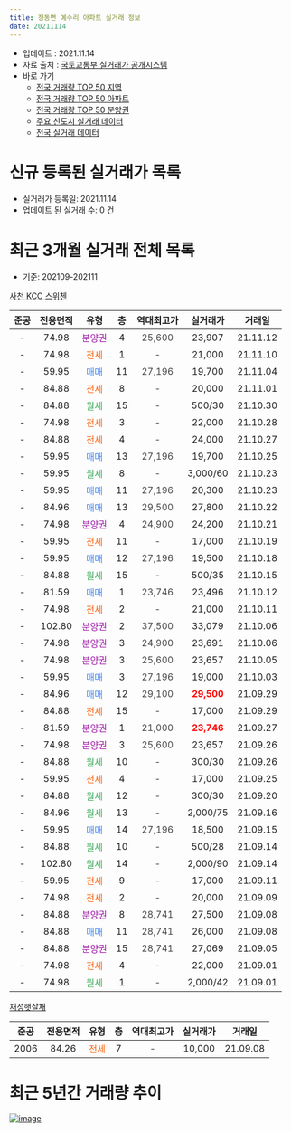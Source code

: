 ```yaml
---
title: 정동면 예수리 아파트 실거래 정보
date: 20211114
---
```


* 업데이트 : 2021.11.14
* 자료 출처 : [국토교통부 실거래가 공개시스템](http://rt.molit.go.kr)
* 바로 가기
    * [전국 거래량 TOP 50 지역](https://apt-info.github.io/apt-trade-info/tr)
    * [전국 거래량 TOP 50 아파트](https://apt-info.github.io/apt-trade-info/ta)
    * [전국 거래량 TOP 50 분양권](https://apt-info.github.io/apt-trade-info/tb)
    * [주요 신도시 실거래 데이터](https://apt-info.github.io/apt-trade-info/newtown)
    * [전국 실거래 데이터](https://apt-info.github.io/apt-trade-info/all)



<script async src="https://pagead2.googlesyndication.com/pagead/js/adsbygoogle.js"></script>
<!-- 기본광고 -->
<ins class="adsbygoogle"
     style="display:block"
     data-ad-client="ca-pub-1142216861245946"
     data-ad-slot="4805727019"
     data-ad-format="auto"
     data-full-width-responsive="true"></ins>
<script>
     (adsbygoogle = window.adsbygoogle || []).push({});
</script>


# 신규 등록된 실거래가 목록

* 실거래가 등록일: 2021.11.14
* 업데이트 된 실거래 수: 0 건




<script async src="https://pagead2.googlesyndication.com/pagead/js/adsbygoogle.js"></script>
<!-- 기본광고 -->
<ins class="adsbygoogle"
     style="display:block"
     data-ad-client="ca-pub-1142216861245946"
     data-ad-slot="4805727019"
     data-ad-format="auto"
     data-full-width-responsive="true"></ins>
<script>
     (adsbygoogle = window.adsbygoogle || []).push({});
</script>


# 최근 3개월 실거래 전체 목록
* 기준: 202109-202111


[사천 KCC 스위첸](https://search.naver.com/search.naver?query=%EC%82%AC%EC%B2%9C+KCC+%EC%8A%A4%EC%9C%84%EC%B2%B8)

|준공|전용면적|유형|층|역대최고가|실거래가|거래일|
|:---:|:---:|:---:|:---:|:---:|:---:|:---:|
|-|74.98|<span style="color:#9C11A5">분양권</span>|4|<span style="color:#444444">25,600</span>|23,907|21.11.12|
|-|74.98|<span style="color:#FF5A00">전세</span>|1|<span style="color:#444444">-</span>|21,000|21.11.10|
|-|59.95|<span style="color:#4285F3">매매</span>|11|<span style="color:#444444">27,196</span>|19,700|21.11.04|
|-|84.88|<span style="color:#FF5A00">전세</span>|8|<span style="color:#444444">-</span>|20,000|21.11.01|
|-|84.88|<span style="color:#34A853">월세</span>|15|<span style="color:#444444">-</span>|500/30|21.10.30|
|-|74.98|<span style="color:#FF5A00">전세</span>|3|<span style="color:#444444">-</span>|22,000|21.10.28|
|-|84.88|<span style="color:#FF5A00">전세</span>|4|<span style="color:#444444">-</span>|24,000|21.10.27|
|-|59.95|<span style="color:#4285F3">매매</span>|13|<span style="color:#444444">27,196</span>|19,700|21.10.25|
|-|59.95|<span style="color:#34A853">월세</span>|8|<span style="color:#444444">-</span>|3,000/60|21.10.23|
|-|59.95|<span style="color:#4285F3">매매</span>|11|<span style="color:#444444">27,196</span>|20,300|21.10.23|
|-|84.96|<span style="color:#4285F3">매매</span>|13|<span style="color:#444444">29,500</span>|27,800|21.10.22|
|-|74.98|<span style="color:#9C11A5">분양권</span>|4|<span style="color:#444444">24,900</span>|24,200|21.10.21|
|-|59.95|<span style="color:#FF5A00">전세</span>|11|<span style="color:#444444">-</span>|17,000|21.10.19|
|-|59.95|<span style="color:#4285F3">매매</span>|12|<span style="color:#444444">27,196</span>|19,500|21.10.18|
|-|84.88|<span style="color:#34A853">월세</span>|15|<span style="color:#444444">-</span>|500/35|21.10.15|
|-|81.59|<span style="color:#4285F3">매매</span>|1|<span style="color:#444444">23,746</span>|23,496|21.10.12|
|-|74.98|<span style="color:#FF5A00">전세</span>|2|<span style="color:#444444">-</span>|21,000|21.10.11|
|-|102.80|<span style="color:#9C11A5">분양권</span>|2|<span style="color:#444444">37,500</span>|33,079|21.10.06|
|-|74.98|<span style="color:#9C11A5">분양권</span>|3|<span style="color:#444444">24,900</span>|23,691|21.10.06|
|-|74.98|<span style="color:#9C11A5">분양권</span>|3|<span style="color:#444444">25,600</span>|23,657|21.10.05|
|-|59.95|<span style="color:#4285F3">매매</span>|3|<span style="color:#444444">27,196</span>|19,000|21.10.03|
|-|84.96|<span style="color:#4285F3">매매</span>|12|<span style="color:#444444">29,100</span>|<b><span style="color:#FF0000">29,500</span></b>|21.09.29|
|-|84.88|<span style="color:#FF5A00">전세</span>|15|<span style="color:#444444">-</span>|17,000|21.09.29|
|-|81.59|<span style="color:#9C11A5">분양권</span>|1|<span style="color:#444444">21,000</span>|<b><span style="color:#FF0000">23,746</span></b>|21.09.27|
|-|74.98|<span style="color:#9C11A5">분양권</span>|3|<span style="color:#444444">25,600</span>|23,657|21.09.26|
|-|84.88|<span style="color:#34A853">월세</span>|10|<span style="color:#444444">-</span>|300/30|21.09.26|
|-|59.95|<span style="color:#FF5A00">전세</span>|4|<span style="color:#444444">-</span>|17,000|21.09.25|
|-|84.88|<span style="color:#34A853">월세</span>|12|<span style="color:#444444">-</span>|300/30|21.09.20|
|-|84.96|<span style="color:#34A853">월세</span>|13|<span style="color:#444444">-</span>|2,000/75|21.09.16|
|-|59.95|<span style="color:#4285F3">매매</span>|14|<span style="color:#444444">27,196</span>|18,500|21.09.15|
|-|84.88|<span style="color:#34A853">월세</span>|10|<span style="color:#444444">-</span>|500/28|21.09.14|
|-|102.80|<span style="color:#34A853">월세</span>|14|<span style="color:#444444">-</span>|2,000/90|21.09.14|
|-|59.95|<span style="color:#FF5A00">전세</span>|9|<span style="color:#444444">-</span>|17,000|21.09.11|
|-|74.98|<span style="color:#FF5A00">전세</span>|2|<span style="color:#444444">-</span>|20,000|21.09.09|
|-|84.88|<span style="color:#9C11A5">분양권</span>|8|<span style="color:#444444">28,741</span>|27,500|21.09.08|
|-|84.88|<span style="color:#4285F3">매매</span>|11|<span style="color:#444444">28,741</span>|26,000|21.09.08|
|-|84.88|<span style="color:#9C11A5">분양권</span>|15|<span style="color:#444444">28,741</span>|27,069|21.09.05|
|-|74.98|<span style="color:#FF5A00">전세</span>|4|<span style="color:#444444">-</span>|22,000|21.09.01|
|-|74.98|<span style="color:#34A853">월세</span>|1|<span style="color:#444444">-</span>|2,000/42|21.09.01|

[재성햇살채](https://search.naver.com/search.naver?query=%EC%9E%AC%EC%84%B1%ED%96%87%EC%82%B4%EC%B1%84)

|준공|전용면적|유형|층|역대최고가|실거래가|거래일|
|:---:|:---:|:---:|:---:|:---:|:---:|:---:|
|2006|84.26|<span style="color:#FF5A00">전세</span>|7|<span style="color:#444444">-</span>|10,000|21.09.08|



<script async src="https://pagead2.googlesyndication.com/pagead/js/adsbygoogle.js"></script>
<!-- 기본광고 -->
<ins class="adsbygoogle"
     style="display:block"
     data-ad-client="ca-pub-1142216861245946"
     data-ad-slot="4805727019"
     data-ad-format="auto"
     data-full-width-responsive="true"></ins>
<script>
     (adsbygoogle = window.adsbygoogle || []).push({});
</script>


# 최근 5년간 거래량 추이


<div style="width:100%;">
    <canvas id="deal_progress" height="200"></canvas>
</div>

<script>
new Chart(document.getElementById("deal_progress"), {
    type: 'line',
    data: {
        labels: ['16.02','16.04','16.06','16.07','16.09','16.11','16.12','17.02','17.06','17.07','17.08','17.09','17.10','17.11','17.12','18.01','18.02','18.03','18.04','18.05','18.06','18.07','18.08','18.09','18.10','18.11','18.12','19.01','19.02','19.03','19.04','19.05','19.06','19.07','19.08','19.09','19.10','19.11','19.12','20.01','20.02','20.03','20.04','20.05','20.06','20.07','20.08','20.09','20.10','20.11','20.12','21.01','21.02','21.03','21.04','21.05','21.06','21.07','21.08','21.09','21.10','21.11'],
        datasets: [{
            label: '매매/분양권',
            data: [0,0,0,0,0,3,1,1,0,16,56,39,10,7,6,4,7,23,5,2,4,4,3,2,2,3,4,1,1,2,4,1,2,5,6,3,4,6,6,2,7,19,13,26,37,32,58,24,7,16,16,12,6,5,6,5,5,6,7,7,10,2],
            borderColor: "rgba(66, 133, 243, 1)",
            backgroundColor: "rgba(66, 133, 243, 0.05)",
            borderWidth: 1,
            pointRadius: 0,
            fill: false,
            lineTension: 0
        },{
            label: '전/월세',
            data: [1,2,1,1,2,0,1,2,1,0,2,2,0,1,2,0,1,0,0,0,0,0,0,0,0,1,1,0,1,0,1,0,1,1,1,1,0,1,0,0,0,0,0,7,19,28,66,33,29,27,18,22,14,7,12,15,7,14,11,12,7,2],
            borderColor: "rgba(255, 90, 0, 1)",
            backgroundColor: "rgba(255, 90, 0, 0.05)",
            borderWidth: 1,
            pointRadius: 0,
            fill: false,
            lineTension: 0
        },{
            label: '합계',
            data: [1,2,1,1,2,3,2,3,1,16,58,41,10,8,8,4,8,23,5,2,4,4,3,2,2,4,5,1,2,2,5,1,3,6,7,4,4,7,6,2,7,19,13,33,56,60,124,57,36,43,34,34,20,12,18,20,12,20,18,19,17,4],
            borderColor: "rgba(0, 0, 0, 1)",
            backgroundColor: "rgba(0, 0, 0, 0.03)",
            borderWidth: 0.1,
            pointRadius: 0,
            fill: true,
            lineTension: 0
        }
        ]
    },
    options: {
        responsive: true,
        title: {
            display: false
        },
        tooltips: {
            mode: 'index',
            intersect: false
        },
        hover: {
            mode: 'nearest',
            intersect: true
        },
        scales: {
            xAxes: [{
                display: true,
                scaleLabel: {
                    display: true,
                    labelString: '년/월'
                }
            }],
            yAxes: [{
                display: true,
                ticks: {
                    suggestedMin: 0,
                },
                scaleLabel: {
                    display: true,
                    labelString: '실거래 수'
                }
            }]
        }
    }
});

</script>


[![image](https://apt-info.github.io/images/2020-01-03-apt-trade-info/1024x500.png)](https://play.google.com/store/apps/details?id=com.aptinfo.apttradeinfo)


